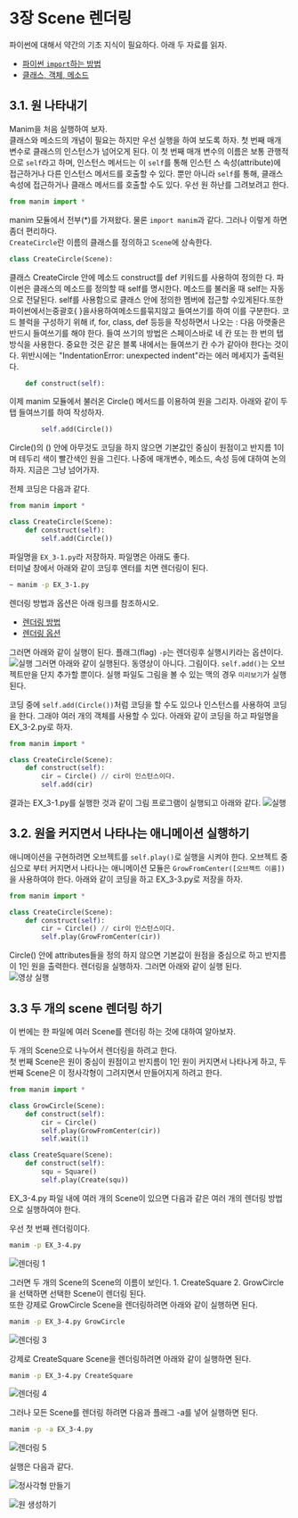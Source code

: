 # 3장 Scene 렌더링

파이썬에 대해서 약간의 기초 지식이 필요하다. 아래 두 자료를 읽자.

- [파이썬 `import`하는 방법](./Chapter3-1.md)
- [클래스, 객체, 메소드](./Chapter3-2.md)

## 3.1. 원 나타내기

Manim을 처음 실행하여 보자.  
클래스와 메소드의 개념이 필요는 하지만 우선 실행을 하여 보도록 하자. 첫 번째 매개 변수로 클래스의 인스턴스가 넘어오게 된다. 이 첫 번째 매개 변수의 이름은 보통 관행적으로 `self`라고 하며, 인스턴스 메서드는 이 `self`를 통해 인스턴 스 속성(attribute)에 접근하거나 다른 인스턴스 메서드를 호출할 수 있다. 뿐만 아니라 `self`를 통해, 클래스 속성에 접근하거나 클래스 메서드를 호출할 수도 있다.
우선 원 하난를 그려보려고 한다.

```python
from manim import *
```

manim 모듈에서 전부(\*)를 가져왔다. 물론 `import manim`과 같다. 그러나 이렇게 하면 좀더 편리하다.  
`CreateCircle`란 이름의 클래스를 정의하고 `Scene`에 상속한다.

```python
class CreateCircle(Scene):
```

클래스 CreateCircle 안에 메소드 construct를 def 키워드를 사용하여 정의한 다. 파이썬은 클래스의 메소드를 정의할 때 self를 명시한다. 메소드를 불러올 때 self는 자동으로 전달된다. self를 사용함으로 클래스 안에 정의한 멤버에 접근할 수있게된다.또한파이썬에서는중괄호{ }을사용하여메소드를묶지않고 들여쓰기를 하여 이를 구분한다. 코드 블럭을 구성하기 위해 if, for, class, def 등등을 작성하면서 나오는 : 다음 아랫줄은 반드시 들여쓰기를 해야 한다. 들여 쓰기의 방법은 스페이스바로 네 칸 또는 한 번의 탭 방식을 사용한다. 중요한 것은 같은 블록 내에서는 들여쓰기 칸 수가 같아야 한다는 것이다. 위반시에는
"IndentationError: unexpected indent"라는 에러 메세지가 출력된다.

```python
    def construct(self):
```

이제 manim 모듈에서 불러온 Circle() 메서드를 이용하여 원을 그리자. 아래와 같이 두 탭 들여쓰기를 하여 작성하자.

```python
        self.add(Circle())
```

Circle()의 () 안에 아무것도 코딩을 하지 않으면 기본값인 중심이 원점이고 반지름 1이며 테두리 색이 빨간색인 원을 그린다. 나중에 매개변수, 메소드, 속성 등에 대하여 논의하자. 지금은 그냥 넘어가자.

전체 코딩은 다음과 같다.

```python
from manim import *

class CreateCircle(Scene):
    def construct(self):
        self.add(Circle())
```

파일명을 `EX_3-1.py`라 저장하자. 파일명은 아래도 좋다.  
터미널 창에서 아래와 같이 코딩후 엔터를 치면 렌더링이 된다.

```bash
~ manim -p EX_3-1.py
```

렌더링 방법과 옵션은 아래 링크를 참조하시오.

- [렌더링 방법](./Chapter3-4.md)
- [렌더링 옵션](./Chapter3-3.md)

그러면 아래와 같이 실행이 된다. 플래그(flag) `-p`는 렌더링후 실행시키라는 옵션이다.  
![실행](./images/EX_3-1.png)
그러면 아래와 같이 실행된다. 동영상이 아니다. 그림이다. `self.add()`는 오브젝트만을 단지 추가할 뿐이다. 실행 파일도 그림을 볼 수 있는 맥의 경우 `미리보기`가 실행된다.

코딩 중에 `self.add(Circle())`처럼 코딩을 할 수도 있으나 인스턴스를 사용하여 코딩을 한다. 그래야 여러 개의 객체를 사용할 수 있다. 아래와 같이 코딩을 하고 파일명을 EX_3-2.py로 하자.

```python
from manim import *

class CreateCircle(Scene):
    def construct(self):
        cir = Circle() // cir이 인스턴스이다.
        self.add(cir)
```

결과는 EX_3-1.py를 실행한 것과 같이 그림 프로그램이 실행되고 아래와 같다.
![실행](./images/EX_3-2.png)

## 3.2. 원을 커지면서 나타나는 애니메이션 실행하기

애니메이션을 구현하려면 오브젝트를 `self.play()`로 실행을 시켜야 한다. 오브젝트 중심으로 부터 커지면서 나타나는 애니메이션 모듈은 `GrowFromCenter([오브젝트 이름])`을 사용하여야 한다. 아래와 같이 코딩을 하고 EX_3-3.py로 저장을 하자.

```python
from manim import *

class CreateCircle(Scene):
    def construct(self):
        cir = Circle() // cir이 인스턴스이다.
        self.play(GrowFromCenter(cir))
```

Circle() 안에 attributes들을 정의 하지 않으면 기본값이 원점을 중심으로 하고 반지름이 1인 원을 출력한다.
렌더링을 실행하자. 그러면 아래와 같이 실행 된다.  
![영상 실행](./movies/EX_3-3.gif)

## 3.3 두 개의 scene 렌더링 하기

이 번에는 한 파일에 여러 Scene를 렌더링 하는 것에 대하여 알아보자.

두 개의 Scene으로 나누어서 렌더링을 하려고 한다.  
첫 번째 Scene은 원이 중심이 원점이고 반지름이 1인 원이 커지면서 나타나게 하고, 두 번째 Scene은 이 정사각형이 그려지면서 만들어지게 하려고 한다.

```python
from manim import *

class GrowCircle(Scene):
    def construct(self):
        cir = Circle()
        self.play(GrowFromCenter(cir))
        self.wait(1)

class CreateSquare(Scene):
    def construct(self):
        squ = Square()
        self.play(Create(squ))

```

EX_3-4.py 파일 내에 여러 개의 Scene이 있으면 다음과 같은 여러 개의 렌더링 방법으로 실행하여야 한다.

우선 첫 번째 렌더링이다.

```bash
manim -p EX_3-4.py
```

![렌더링 1](./images/EX_3-4-1.png)

그러면 두 개의 Scene의 Scene의 이름이 보인다. 1. CreateSquare 2. GrowCircle을 선택하면 선택한 Scene이 렌더링 된다.  
또한 강제로 GrowCircle Scene을 렌더링하려면 아래와 같이 실행하면 된다.

```bash
manim -p EX_3-4.py GrowCircle
```

![렌더링 3](./images/EX_3-4-3.png)

강제로 CreateSquare Scene을 렌더링하려면 아래와 같이 실행하면 된다.

```bash
manim -p EX_3-4.py CreateSquare
```

![렌더링 4](./images/EX_3-4-4.png)

그러나 모든 Scene를 렌더링 하려면 다음과 플래그 -a를 넣어 실행하면 된다.

```bash
manim -p -a EX_3-4.py
```

![렌더링 5](./images/EX_3-4-5.png)

실행은 다음과 같다.

![정사각형 만들기](./images/EX_3-4-6.gif)

![원 생성하기](./images/EX_3-4-7.gif)
